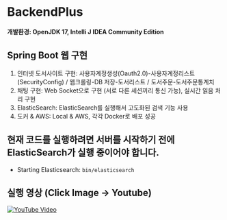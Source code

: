 # BackendPlus
**개발환경: OpenJDK 17, Intelli J IDEA Community Edition**

## Spring Boot 웹 구현
1. 인터넷 도서사이트 구현: 사용자계정생성(Oauth2.0)-사용자계정리스트(SecurityConfig) / 웹크롤링-DB 저장-도서리스트 / 도서주문-도서주문통계치
2. 채팅 구현: Web Socket으로 구현 (서로 다른 세션끼리 통신 가능), 실시간 읽음 처리 구현
3. ElasticSearch: ElasticSearch를 실행해서 고도화된 검색 기능 사용
4. 도커 & AWS: Local & AWS, 각각 Docker로 배포 성공

## 현재 코드를 실행하려면 서버를 시작하기 전에 ElasticSearch가 실행 중이어야 합니다.
- Starting Elasticsearch: `bin/elasticsearch`

## 실행 영상 (Click Image -> Youtube)
  [![YouTube Video](https://img.youtube.com/vi/NmznFVue6oM/3.jpg)](https://youtu.be/NmznFVue6oM)
